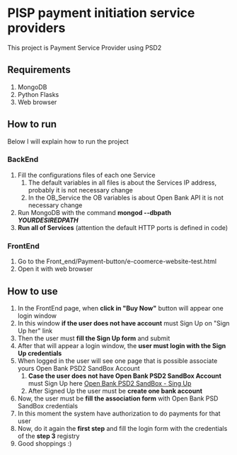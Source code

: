 # PISP payment initiation service providers
This project is Payment Service Provider using PSD2

## Requirements

1. MongoDB
2. Python Flasks
3. Web browser 

## How to run
Below I will explain how to run the project
### BackEnd
1. Fill the configurations files of each one Service
    1. The default variables in all files is about the Services IP address, probably it is not necessary change
    2. In the OB_Service the OB variables is about Open Bank API it is not necessary change
2. Run MongoDB with the command **mongod --dbpath _YOURDESIREDPATH_**
3. **Run all of Services** (attention the default HTTP ports is defined in code)
### FrontEnd
1. Go to the Front_end/Payment-button/e-coomerce-website-test.html
2. Open it with web browser

## How to use
1. In the FrontEnd page, when **click in "Buy Now"** button will appear one login window
2. In this window **if the user does not have account** must Sign Up on "Sign Up her" link
3. Then the user must **fill the Sign Up form** and submit
4. After that will appear a login window, the **user must login with the Sign Up credentials**
5. When logged in the user will see one page that is possible associate yours Open Bank PSD2 SandBox Account 
    1. **Case the user does not have Open Bank PSD2 SandBox Account** must Sign Up here [Open Bank PSD2 SandBox - Sing Up](https://psd2-api.openbankproject.com/user_mgt/sign_up)
    2. After Signed Up the user must be **create one bank account** 
6. Now, the user must be **fill the association form** with Open Bank PSD SandBox credentials
7. In this moment the system have authorization to do payments for that user
8. Now, do it again the **first step** and fill the login form with the credentials of the **step 3** registry
9. Good shoppings :)

